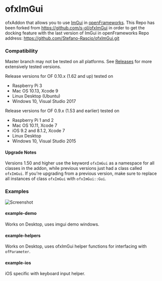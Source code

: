 # ofxImGui

ofxAddon that allows you to use [ImGui](https://github.com/ocornut/imgui) in [openFrameworks](https://github.com/openframeworks/openFrameworks).
This Repo has been forked from https://github.com/s-ol/ofxImGui in order to get the docking feature with the last version of ImGui in openFrameworks
Repo address: https://github.com/Stefano-Rascio/ofxImGui.git

### Compatibility
Master branch may not be tested on all platforms. See [Releases](https://github.com/jvcleave/ofxImGui/releases/) for more extensively tested versions.

Release versions for OF 0.10.x (1.62 and up) tested on
 - Raspberry Pi 3
 - Mac OS 10.13, Xcode 9
 - Linux Desktop (Ubuntu)
 - Windows 10, Visual Studio 2017
 
Release versions for OF 0.9.x (1.53 and earlier) tested on
 - Raspberry Pi 1 and 2
 - Mac OS 10.11, Xcode 7
 - iOS 9.2 and 8.1.2, Xcode 7
 - Linux Desktop
 - Windows 10, Visual Studio 2015



#### Upgrade Notes
Versions 1.50 and higher use the keyword `ofxImGui` as a namespace for all classes in the addon, while previous versions just had a class called `ofxImGui`. If you're upgrading from a previous version, make sure to replace all instances of class `ofxImGui` with `ofxImGui::Gui`.

### Examples

![Screenshot](images/Screenshot.png)

#### example-demo    
Works on Desktop, uses imgui demo windows.

#### example-helpers
Works on Desktop, uses ofxImGui helper functions for interfacing with `ofParameter`.

#### example-ios  
iOS specific with keyboard input helper.

